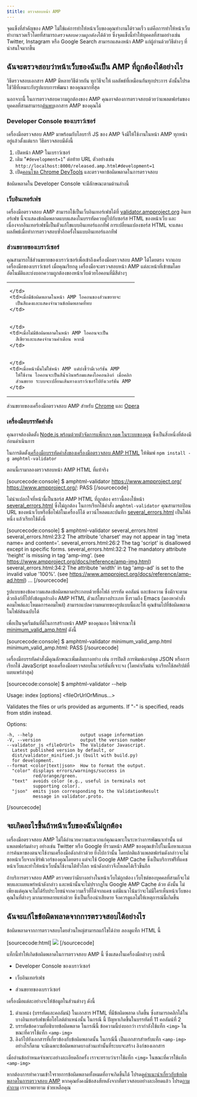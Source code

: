 ```yaml
---
$title: ตรวจสอบหน้า AMP
---
```


จุดแข็งที่สำคัญของ AMP ไม่ใช่แค่การทำให้หน้าเว็บของคุณทำงานได้รวดเร็ว แต่คือการทำให้หน้าเว็บทำงานรวดเร็วโดยที่สามารถ*ตรวจสอบความถูกต้อง*ได้ด้วย ซึ่งจุดแข็งนี้ทำให้บุคคลที่สามอย่างเช่น Twitter, Instagram หรือ Google Search สามารถแสดงหน้า AMP แก่ผู้อ่านด้วยวิธีต่างๆ ที่น่าสนใจมากขึ้น

## ฉันจะตรวจสอบว่าหน้าเว็บของฉันเป็น AMP ที่ถูกต้องได้อย่างไร

วิธีตรวจสอบเอกสาร AMP มีหลายวิธีด้วยกัน ทุกวิธีจะให้
ผลลัพธ์ที่เหมือนกันทุกประการ ดังนั้นโปรดใช้วิธีที่เหมาะกับรูปแบบการพัฒนา
ของคุณมากที่สุด

นอกจากนี้ ในการตรวจสอบความถูกต้องของ AMP คุณอาจต้องการตรวจสอบด้วยว่าแพลตฟอร์มของบุคคลที่สามสามารถ[ค้นพบ](/docs/guides/discovery.html)เอกสาร AMP ของคุณได้

### Developer Console ของเบราว์เซอร์

เครื่องมือตรวจสอบ AMP มาพร้อมกับไลบรารี JS ของ AMP จึงมีให้ใช้งานในหน้า AMP ทุกหน้าอยู่แล้วตั้งแต่แรก วิธีตรวจสอบมีดังนี้

  1. เปิดหน้า AMP ในเบราว์เซอร์
  1. เติม "`#development=1`" ต่อท้าย URL ตัวอย่างเช่น `http://localhost:8000/released.amp.html#development=1`
  1. เปิด[คอนโซล Chrome DevTools](https://developers.google.com/web/tools/chrome-devtools/debug/console/) และตรวจหาข้อผิดพลาดในการตรวจสอบ

ข้อผิดพลาดใน Developer Console จะมีลักษณะตามด้านล่างนี้

<amp-img src="/static/img/docs/validator_errors.png" width="713" height="243" alt="จับภาพหน้าจอข้อผิดพลาดที่ได้จากเครื่องมือตรวจสอบ AMP ใน Developer Console ของ Chrome" layout="responsive"></amp-img>


### เว็บอินเทอร์เฟซ

เครื่องมือตรวจสอบ AMP สามารถใช้เป็นเว็บอินเทอร์เฟซได้ที่
[validator.ampproject.org](https://validator.ampproject.org/) อินเทอร์เฟซ
นี้จะแสดงข้อผิดพลาดแบบแสดงในบรรทัดควบคู่ไปกับซอร์ส HTML ของหน้าเว็บ
และเนื่องจากอินเทอร์เฟซนี้เป็นตัวแก้ไขแบบอินเทอร์แอกทีฟ การเปลี่ยนแปลงซอร์ส HTML จะแสดงผลลัพธ์เมื่อทำการตรวจสอบซ้ำอีกครั้งในแบบอินเทอร์แอกทีฟ

<amp-img src="/static/img/docs/validator_web_ui.png" width="660" height="507" alt="จับภาพหน้าจอ validator.ampproject.org ที่มีตัวอย่างข้อผิดพลาด" layout="responsive"></amp-img>


### ส่วนขยายของเบราว์เซอร์

คุณสามารถใช้ส่วนขยายของเบราว์เซอร์เพื่อเข้าถึงเครื่องมือตรวจสอบ AMP ได้โดยตรง
จากแถบเครื่องมือของเบราว์เซอร์ เมื่อคุณเรียกดู เครื่องมือจะตรวจสอบหน้า AMP แต่ละหน้าที่เข้าชมโดยอัตโนมัติและบ่งบอกความถูกต้องของหน้าเว็บด้วยไอคอนที่มีสีต่างๆ

<table>
  <tr>
    <td>
      <amp-img src="/static/img/docs/validator_icon_invalid.png" width="20" height="20" alt="ไอคอน AMP สีแดงบ่งบอกว่าเอกสาร AMP ไม่ถูกต้อง" layout="fixed"></amp-img>
      
    </td>
    <td>เมื่อมีข้อผิดพลาดในหน้า AMP ไอคอนของส่วนขยายจะ
      เป็นสีแดงและแสดงจำนวนข้อผิดพลาดที่พบ
    </td>
  </tr>
  <tr>
    <td>
      <amp-img src="/static/img/docs/validator_icon_valid.png" width="20" height="20" alt="ไอคอน AMP สีเขียวบ่งบอกว่าเอกสาร AMP ถูกต้อง" layout="fixed"></amp-img>
      
    </td>
    <td>เมื่อไม่มีข้อผิดพลาดในหน้า AMP ไอคอนจะเป็น
      สีเขียวและแสดงจำนวนคำเตือน หากมี
    </td>
  </tr>
  <tr>
    <td>
      <amp-img src="/static/img/docs/validator_icon_link.png" width="20" height="20" alt="ไอคอน AMP สีน้ำเงินบ่งบอกเวอร์ชันของ AMP HTML เมื่อคลิก" layout="fixed"></amp-img>
      
    </td>
    <td>เมื่อหน้านั้นไม่ใช่หน้า AMP แต่บ่งชี้ว่ามีเวอร์ชัน AMP
      ให้ใช้งาน ไอคอนจะเป็นสีน้ำเงินพร้อมแสดงไอคอนลิงก์ เมื่อคลิก
      ส่วนขยาย ระบบจะเปลี่ยนเส้นทางเบราว์เซอร์ไปยังเวอร์ชัน AMP
    </td>
  </tr>
</table>

ส่วนขยายของเครื่องมือตรวจสอบ AMP สำหรับ
[Chrome](https://chrome.google.com/webstore/detail/amp-validator/nmoffdblmcmgeicmolmhobpoocbbmknc) และ [Opera](https://addons.opera.com/en-gb/extensions/details/amp-validator/)

### เครื่องมือบรรทัดคำสั่ง

คุณอาจต้องติดตั้ง <a href="https://docs.npmjs.com/getting-started/installing-node">Node.js พร้อมด้วยตัวจัดการแพ็กเกจ `npm` 
ในระบบของคุณ</a> ซึ่งเป็นสิ่งหนึ่งที่ต้องมีก่อนดำเนินการ

ในการติดตั้ง[เครื่องมือบรรทัดคำสั่งของเครื่องมือตรวจสอบ AMP HTML](https://www.npmjs.com/package/amphtml-validator) ให้พิมพ์ `npm install -g amphtml-validator`

ตอนนี้เรามาลองตรวจสอบหน้า AMP HTML ที่แท้จริง

[sourcecode:console]
$ amphtml-validator https://www.ampproject.org/
https://www.ampproject.org/: PASS
[/sourcecode]

ไม่น่าแปลกใจที่หน้านี้เป็นซอร์ส AMP HTML ที่ถูกต้อง คราวนี้ลองใช้หน้า 
[several_errors.html](https://raw.githubusercontent.com/ampproject/amphtml/master/validator/testdata/feature_tests/several_errors.html) ซึ่งไม่ถูกต้อง ในการเรียกใช้คำสั่ง `amphtml-validator` คุณสามารถป้อน URL ของหน้าเว็บหรือชื่อไฟล์ในเครื่องก็ได้ ดาวน์โหลดและบันทึก [several_errors.html](https://raw.githubusercontent.com/ampproject/amphtml/master/validator/testdata/feature_tests/several_errors.html) เป็นไฟล์หนึ่ง แล้วเรียกใช้ดังนี้

[sourcecode:console]
$ amphtml-validator several_errors.html
several_errors.html:23:2 The attribute 'charset' may not appear in tag 'meta name= and content='.
several_errors.html:26:2 The tag 'script' is disallowed except in specific forms.
several_errors.html:32:2 The mandatory attribute 'height' is missing in tag 'amp-img'. (see https://www.ampproject.org/docs/reference/amp-img.html)
several_errors.html:34:2 The attribute 'width' in tag 'amp-ad' is set to the invalid value '100%'. (see https://www.ampproject.org/docs/reference/amp-ad.html)
...
[/sourcecode]

รูปแบบของข้อความแสดงข้อผิดพลาดประกอบด้วยชื่อไฟล์ บรรทัด คอลัมน์ และข้อความ
ซึ่งมักจะตามด้วยลิงก์ที่ไปยังข้อมูลอ้างอิง AMP HTML ตัวแก้ไขบางประเภท ซึ่งรวมถึง Emacs
(มองหาคำสั่งคอมไพล์และโหมดการคอมไพล์) สามารถแปลความหมายของรูปแบบนี้และให้
คุณข้ามไปที่ข้อผิดพลาดในไฟล์ต้นฉบับได้

เพื่อเป็นจุดเริ่มต้นที่ดีในการสร้างหน้า AMP ของคุณเอง ให้พิจารณาใช้ [minimum_valid_amp.html](https://raw.githubusercontent.com/ampproject/amphtml/master/validator/testdata/feature_tests/minimum_valid_amp.html) ดังนี้

[sourcecode:console]
$ amphtml-validator minimum_valid_amp.html
minimum_valid_amp.html: PASS
[/sourcecode]

เครื่องมือบรรทัดคำสั่งมีคุณลักษณะเพิ่มเติมบางอย่าง เช่น การปิดสี
 การพิมพ์เอาต์พุต JSON หรือการเรียกใช้ JavaScript ของเครื่องมือตรวจสอบในเวอร์ชันที่เจาะจง (โดยค่าเริ่มต้น จะเรียกใช้สคริปต์ที่เผยแพร่ล่าสุด)

[sourcecode:console]
$ amphtml-validator --help

  Usage: index [options] <fileOrUrlOrMinus...>

  Validates the files or urls provided as arguments. If "-" is
  specified, reads from stdin instead.

  Options:

    -h, --help                  output usage information
    -V, --version               output the version number
    --validator_js <fileOrUrl>  The Validator Javascript.
      Latest published version by default, or
      dist/validator_minified.js (built with build.py)
      for development.
    --format <color|text|json>  How to format the output.
      "color" displays errors/warnings/success in
              red/orange/green.
      "text"  avoids color (e.g., useful in terminals not
              supporting color).
      "json"  emits json corresponding to the ValidationResult
              message in validator.proto.
[/sourcecode]

## จะเกิดอะไรขึ้นถ้าหน้าเว็บของฉันไม่ถูกต้อง

เครื่องมือตรวจสอบ AMP ไม่ได้อำนวยความสะดวกแก่คุณเฉพาะในระหว่างการพัฒนาเท่านั้น แต่แพลตฟอร์มต่างๆ อย่างเช่น Twitter หรือ Google ที่รวมหน้า AMP ของคุณเข้าไปในเนื้อหาและผลการค้นหาของตนจะใช้งานเครื่องมือดังกล่าวด้วย ยิ่งไปกว่านั้น โดยปกติแล้วแพลตฟอร์มดังกล่าวจะไม่ขอหน้าเว็บจากเซิร์ฟเวอร์ของคุณโดยตรง แต่จะใช้ Google AMP Cache ซึ่งเป็นบริการฟรีที่แคชหน้าเว็บและทำให้หน้าเว็บนั้นใช้งานได้ทั่วโลก หน้าดังกล่าวจึงโหลดได้เร็วขึ้นอีก

ถ้าบริการตรวจสอบ AMP ตรวจพบว่ามีบางอย่างในหน้าเว็บไม่ถูกต้อง เว็บไซต์ของบุคคลที่สามก็จะไม่พบและเผยแพร่หน้าดังกล่าว และหน้านั้นจะไม่ปรากฏใน Google AMP Cache ด้วย ดังนั้น ไม่เพียงแต่คุณจะไม่ได้รับประโยชน์จากความเร็วที่ได้จากแคช แต่มีแนวโน้มว่าจะไม่มีใครเห็นหน้าเว็บของคุณในที่ต่างๆ มากมายหลายแห่งด้วย ซึ่งเป็นเรื่องน่าเสียดาย จึงควรดูแลไม่ให้เหตุการณ์นี้เกิดขึ้น

## ฉันจะแก้ไขข้อผิดพลาดจากการตรวจสอบได้อย่างไร

ข้อผิดพลาดจากการตรวจสอบโดยส่วนใหญ่สามารถแก้ไขได้ง่าย ลองดูแท็ก HTML นี้

[sourcecode:html]
<img src="cat.png">
[/sourcecode]

แท็กนี้ทำให้เกิดข้อผิดพลาดในการตรวจสอบ AMP นี้ ซึ่งแสดงในเครื่องมือต่างๆ เหล่านี้

* Developer Console ของเบราว์เซอร์
<amp-img alt="ข้อผิดพลาดเกี่ยวกับ AMP: แท็ก &quot;img&quot; อาจปรากฏเป็นเพียงรายการย่อยของแท็ก &quot;noscript&quot; เท่านั้น คุณหมายถึง &quot;amp-img&quot; ใช่ไหม บรรทัดที่ 11 คอลัมน์ที่ 2" height="30" src="/static/img/docs/validator_console_imgerror.png" width="696" layout="responsive"></amp-img>

* เว็บอินเทอร์เฟซ
<amp-img alt="ข้อผิดพลาดเกี่ยวกับ AMP: แท็ก &quot;img&quot; อาจปรากฏเป็นเพียงรายการย่อยของแท็ก &quot;noscript&quot; เท่านั้น คุณหมายถึง &quot;amp-img&quot; ใช่ไหม บรรทัดที่ 11 คอลัมน์ที่ 2" height="58" src="/static/img/docs/validator_webui_imgerror.png" width="676" layout="responsive"></amp-img>

* ส่วนขยายของเบราว์เซอร์
<amp-img alt="ข้อผิดพลาดเกี่ยวกับ AMP: แท็ก &quot;img&quot; อาจปรากฏเป็นเพียงรายการย่อยของแท็ก &quot;noscript&quot; เท่านั้น คุณหมายถึง &quot;amp-img&quot; ใช่ไหม บรรทัดที่ 11 คอลัมน์ที่ 2" height="108" src="/static/img/docs/validator_extension_imgerror.png" width="724" layout="responsive"></amp-img>

เครื่องมือแต่ละอย่างจะให้ข้อมูลในส่วนต่างๆ ดังนี้

1. ตำแหน่ง (บรรทัดและคอลัมน์) ในเอกสาร HTML ที่มีข้อผิดพลาด
     เกิดขึ้น ซึ่งสามารถคลิกได้ในบางอินเทอร์เฟซเพื่อไฮไลต์ตำแหน่งนั้น ในกรณี
     นี้ ปัญหาเกิดขึ้นในบรรทัดที่ 11 คอลัมน์ที่ 2
1. บรรทัดข้อความที่อธิบายข้อผิดพลาด ในกรณีนี้ ข้อความนี้บ่งบอกว่า
     เรากำลังใช้แท็ก `<img>` ในขณะที่ควรใช้แท็ก `<amp-img>`
1. ลิงก์ไปยังเอกสารที่เกี่ยวข้องกับข้อผิดพลาดนั้น ในกรณีนี้
     เป็นเอกสารสำหรับแท็ก `<amp-img>` อย่างไรก็ตาม จะมีเฉพาะข้อผิดพลาดบางส่วนเท่านั้นที่ระบบจะสร้าง
     ลิงก์ของเอกสาร

เมื่ออ่านข้อกำหนดจำเพาะอย่างละเอียดอีกครั้ง เราจะทราบว่าเราใช้แท็ก `<img>` ในขณะที่ควรใช้แท็ก `<amp-img>`

หากต้องการทำความเข้าใจรายการข้อผิดพลาดทั้งหมดที่อาจเกิดขึ้นได้
โปรดดู[คำแนะนำเกี่ยวกับข้อผิดพลาดในการตรวจสอบ AMP](https://www.ampproject.org/docs/reference/validation_errors.html)
หากคุณยังคงมีข้อสงสัยหลังจากที่ตรวจสอบอย่างละเอียดแล้ว โปรด<a href="http://stackoverflow.com/questions/tagged/amp-html">ถาม
คำถาม</a> เราจะพยายาม
ช่วยเหลือคุณ
